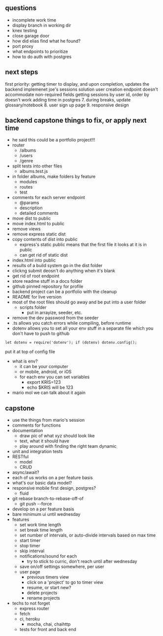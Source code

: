 ## questions
* incomplete work time
* display branch in working dir
* knex testing
* close garage door
* how did elias find what he found?
* port proxy
* what endpoints to prioritize
* how to do auth with postgres

## next steps
first priority: getting timer to display, and upon completion, updates the backend
implemenet joe's sessions solution
user creation endpoint doesn't accommodate non-required fields
getting sessions by user id, order by doesn't work
adding time in postgres
7. during breaks, update glossary/notebook
8. user sign up page
9. responsive design

## backend capstone things to fix, or apply next time
* he said this could be a portfolio project!!!
* router
  * /albums
  * /users
  * /genre
* split tests into other files
  * albums.test.js
* in folder albums, make folders by feature
  * modules
  * routes
  * test
* comments for each server endpoint
  * @params
  * description
  * detailed comments
* move dist to public
* move index.html to public
* remove views
* remove express static dist
* copy contents of dist into public
  * express's static public means that the first file it looks at it is in public
  * can get rid of static dist
* index.html into public
* results of a build system go in the dist folder
* clickng submit deosn't do anything when it's blank
* get rid of root endpoint
* store readme stuff in a docs folder
* github pinned repository for profile
* backend project can be a portfolio with the cleanup
* README for live version
* most of the root files should go away and be put into a user folder
  * scripts folder
    * put in arrayize, seeder, etc.
* remove the dev password from the seeder
* .ts allows you catch errors while compiling, before runtime
* dotenv allows you to set all your env stuff in a separate file which you don't have to push to github
```
let dotenv = require('dotenv'); if (dotenv) dotenv.config();
```
put it at top of config file
* what is env?
  * it can be your computer
  * or mobile, android, or iOS
  * for each env you can set variables
    * export KRIS=123
    * echo $KRIS will be 123
* mario mol we can talk about it again

## capstone
* use the things from mario's session
* comments for functions
* documentation
  * draw pic of what xyz should look like
  * text, what it should have
  * play around with finding the right team dynamic
* unit and integration tests
* RESTful
  * model 
  * CRUD
* async/await?
* each of us works on a per feature basis
* what's our basic data model?
* responsive mobile first design, postgres?
  * fluid
* git rebase branch-to-rebase-off-of
  * git push --force
* develop on a per feature basis
* bare minimum ui until wednesday
* features
  * set work time length
  * set break time length
  * set number of intervals, or auto-divide intervals based on max time
  * start timer
  * stop timer
  * skip interval
  * notifications/sound for each
    * try to stick to curric, don't reach until after wednesday
  * save on/off settings somewhere, per user
  * user page
    * previous timers view
    * click on a 'project' to go to timer view
    * resume, or start new?
    * delete projects
    * rename projects
* techs to not forget
  * express router
  * fetch
  * ci, heroku
    * mocha, chai, chaihttp
  * tests for front and back end